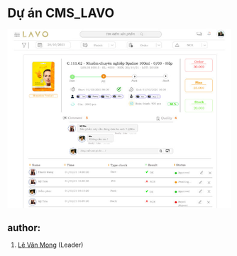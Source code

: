 # Dự án CMS_LAVO
![](./index.jpg)

## author: 
1. [Lê Văn Mong](https://www.facebook.com/people/L%C3%AA-V%C4%83n-Mong/100011742550163) (Leader)
